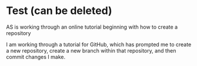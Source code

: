 # Test (can be deleted)
 AS is working through an online tutorial beginning with how to create a repository

I am working through a tutorial for GitHub, which has prompted me to create a new repository, create a new branch within that repository, and then commit changes I make.
